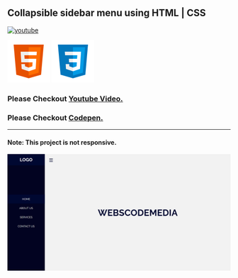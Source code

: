 ## Collapsible sidebar menu using HTML | CSS

[![youtube](https://img.shields.io/badge/WebsCode%20Media-Youtube-red?style=for-the-badge&logo=appveyor "Youtube")](https://www.youtube.com/channel/UCzk-Ck1hnzEl44Y7PASfA7Q)

![HTML](./html5.svg "HTML 5") ![CSS](./css3.svg "CSS")

### Please Checkout [Youtube Video.](https://www.youtube.com/watch?v=F0wPoaYiXD8 "youtube video")

### Please Checkout [Codepen.](https://codepen.io/WebsCodeMedia/pen/RwrZmEa "Codepen")

---

#### **Note**: This project is not responsive.

![Design](./thumbnail.png)
